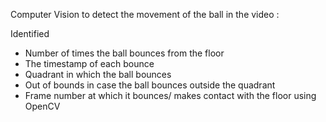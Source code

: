 Computer Vision to detect the movement of the ball in the video :


Identified
- Number of times the ball bounces from the floor
- The timestamp of each bounce
- Quadrant in which the ball bounces
- Out of bounds in case the ball bounces outside the quadrant
- Frame number at which it bounces/ makes contact with the floor
using OpenCV
